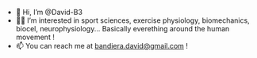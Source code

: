 - 👋 Hi, I’m @David-B3
- 🏃‍♂️ I’m interested in sport sciences, exercise physiology, biomechanics, biocel, neurophysiology... Basically everething around the human movement ! 
- 📫 You can reach me at bandiera.david@gmail.com !

<!---
David-B3/David-B3 is a ✨ special ✨ repository because its `README.md` (this file) appears on your GitHub profile.
You can click the Preview link to take a look at your changes.
--->
